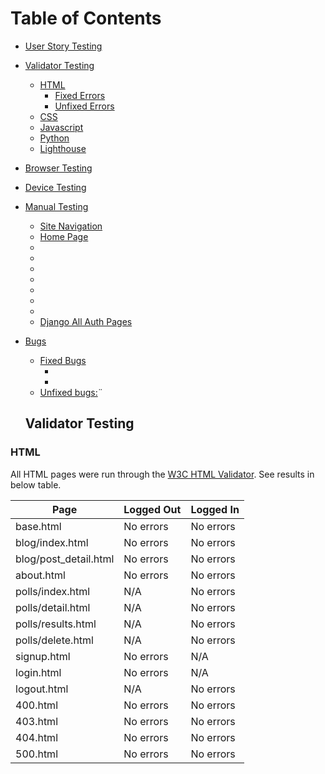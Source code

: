 # Table of Contents
- [User Story Testing](#user-story-testing)
- [Validator Testing](#validator-testing)
  * [HTML](#html)
    + [Fixed Errors](#fixed-errors)
    + [Unfixed Errors](#unfixed-errors)
  * [CSS](#css)
  * [Javascript](#javascript)
  * [Python](#python)
  * [Lighthouse](#lighthouse)
- [Browser Testing](#browser-testing)
- [Device Testing](#device-testing)
- [Manual Testing](#manual-testing)
  * [Site Navigation](#site-navigation)
  * [Home Page](#home-page)
  * [](#)
  * [](#r)
  * [](#)
  * [](#)
  * [](#)
  * [](#)
  * [](#)
  * [Django All Auth Pages](#django-all-auth-pages)
- [Bugs](#bugs)
  * [Fixed Bugs](#fixed-bugs)
    + [](#)
    + [](#)
  * [Unfixed bugs:](#unfixed-bugs-)¨


  ## Validator Testing

### HTML

All HTML pages were run through the [W3C HTML Validator](https://validator.w3.org/). See results in below table.

| Page                   | Logged Out | Logged In |
|------------------------|------------|-----------|
| base.html              | No errors  | No errors |
| blog/index.html        | No errors  | No errors |
| blog/post_detail.html  | No errors  | No errors |
| about.html             | No errors  | No errors |
| polls/index.html       |    N/A     | No errors |
| polls/detail.html      |    N/A     | No errors |
| polls/results.html     |    N/A     | No errors |
| polls/delete.html      |    N/A     | No errors |
| signup.html            | No errors  |   N/A     |
| login.html             | No errors  |   N/A     |
| logout.html            |    N/A     | No errors |
| 400.html               | No errors  | No errors |
| 403.html               | No errors  | No errors |
| 404.html               | No errors  | No errors |
| 500.html               | No errors  | No errors |